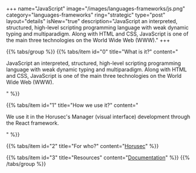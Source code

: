 +++
name="JavaScript"
image="/images/languages-frameworks/js.png"
category="languages-frameworks"
ring="strategic"
type="post"
layout="details"
isNew="true"
description="JavaScript an interpreted, structured, high-level scripting programming language with weak dynamic typing and multiparadigm. Along with HTML and CSS, JavaScript is one of the main three technologies on the World Wide Web (WWW)."
+++

{{% tabs/group %}}
  {{% tabs/item id="0" title="What is it?" content="<p>JavaScript an interpreted, structured, high-level scripting programming language with weak dynamic typing and multiparadigm. Along with HTML and CSS, JavaScript is one of the main three technologies on the World Wide Web (WWW).</p>" %}}
  
  {{% tabs/item id="1" title="How we use it?" content="<p>We use it in the Horusec's Manager (visual interface) development through the React framework.</p>" %}}
  
  {{% tabs/item id="2" title="For who?" content="<a href='https://horusec.io/site/'>Horusec</a>" %}}

  {{% tabs/item id="3" title="Resources" content="<a href='https://developer.mozilla.org/en-US/docs/Web/JavaScript'>Documentation</a>" %}}
{{% /tabs/group %}}